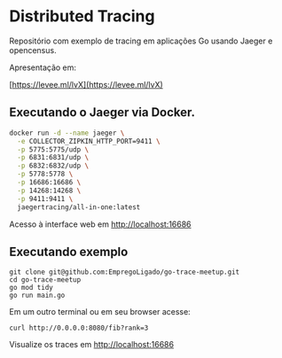 # Distributed Tracing

Repositório com exemplo de tracing em aplicações Go usando Jaeger e opencensus.

Apresentação em:

[https://levee.ml/lvX](https://levee.ml/lvX)

## Executando o Jaeger via Docker.
```sh
docker run -d --name jaeger \
  -e COLLECTOR_ZIPKIN_HTTP_PORT=9411 \
  -p 5775:5775/udp \
  -p 6831:6831/udp \
  -p 6832:6832/udp \
  -p 5778:5778 \
  -p 16686:16686 \
  -p 14268:14268 \
  -p 9411:9411 \
  jaegertracing/all-in-one:latest
```

Acesso à interface web em [http://localhost:16686](http://localhost:16686)

## Executando exemplo

```
git clone git@github.com:EmpregoLigado/go-trace-meetup.git
cd go-trace-meetup
go mod tidy
go run main.go
```

Em um outro terminal ou em seu browser acesse:

```
curl http://0.0.0.0:8080/fib?rank=3
```

Visualize os traces em [http://localhost:16686](http://localhost:16686)
